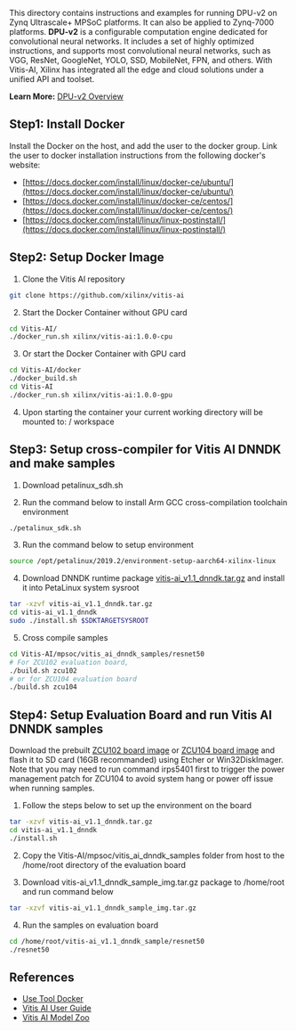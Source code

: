 This directory contains instructions and examples for running DPU-v2 on Zynq Ultrascale+ MPSoC platforms. It can also be applied to Zynq-7000 platforms.
**DPU-v2**  is a configurable computation engine dedicated for convolutional neural networks. 
It includes a set of highly optimized instructions, and supports most convolutional neural networks, such as VGG, ResNet, GoogleNet, YOLO, SSD, MobileNet, FPN, and others.
With Vitis-AI, Xilinx has integrated all the edge and cloud solutions under a unified API and toolset.

**Learn More:** [DPU-v2 Overview](https://github.com/Xilinx/Vitis-AI/tree/master/DPU-TRD)  

## Step1: Install Docker

Install the Docker on the host, and add the user to the docker group. Link the user to docker installation instructions from the following docker's website:

- [https://docs.docker.com/install/linux/docker-ce/ubuntu/](https://docs.docker.com/install/linux/docker-ce/ubuntu/)
- [https://docs.docker.com/install/linux/docker-ce/centos/](https://docs.docker.com/install/linux/docker-ce/centos/)
- [https://docs.docker.com/install/linux/linux-postinstall/](https://docs.docker.com/install/linux/linux-postinstall/)

## Step2: Setup Docker Image

1. Clone the Vitis AI repository
```sh
git clone https://github.com/xilinx/vitis-ai
```
2. Start the Docker Container without GPU card
```sh
cd Vitis-AI/
./docker_run.sh xilinx/vitis-ai:1.0.0-cpu
```

3. Or start the Docker Container with GPU card
```sh
cd Vitis-AI/docker
./docker_build.sh
cd Vitis-AI
./docker_run.sh xilinx/vitis-ai:1.0.0-gpu
```

4. Upon starting the container your current working directory will be mounted to: /
workspace

## Step3: Setup cross-compiler for Vitis AI DNNDK and make samples

1. Download petalinux_sdh.sh

2. Run the command below to install Arm GCC cross-compilation toolchain environment
```sh
./petalinux_sdk.sh
```

3. Run the command below to setup environment
```sh
source /opt/petalinux/2019.2/environment-setup-aarch64-xilinx-linux
```

4. Download DNNDK runtime package [vitis-ai_v1.1_dnndk.tar.gz](packages/vitis-ai_v1.1_dnndk.tar.gz) and install it into PetaLinux system sysroot
```sh
tar -xzvf vitis-ai_v1.1_dnndk.tar.gz
cd vitis-ai_v1.1_dnndk
sudo ./install.sh $SDKTARGETSYSROOT
```

5. Cross compile samples
```sh
cd Vitis-AI/mpsoc/vitis_ai_dnndk_samples/resnet50
# For ZCU102 evaluation board,
./build.sh zcu102
# or for ZCU104 evaluation board
./build.sh zcu104
```

## Step4: Setup Evaluation Board and run Vitis AI DNNDK samples

Download the prebuilt [ZCU102 board image](https://www.xilinx.com/bin/public/openDownload?filename=xilinx-zcu102-dpu-v2019.2.img.gz) or [ZCU104 board image](https://www.xilinx.com/bin/public/openDownload?filename=xilinx-zcu104-dpu-v2019.2.img.gz) and flash it to SD card (16GB recommanded) using Etcher or Win32DiskImager. Note that you may need to run command irps5401 first to trigger the power management patch for ZCU104 to avoid system hang or power off issue when running samples.

1. Follow the steps below to set up the environment on the board
```sh
tar -xzvf vitis-ai_v1.1_dnndk.tar.gz
cd vitis-ai_v1.1_dnndk
./install.sh
```

2. Copy the Vitis-AI/mpsoc/vitis_ai_dnndk_samples folder from host to the /home/root directory of the evaluation board

3. Download vitis-ai_v1.1_dnndk_sample_img.tar.gz package to /home/root and run command below
```sh
tar -xzvf vitis-ai_v1.1_dnndk_sample_img.tar.gz
```

4. Run the samples on evaluation board
```sh
cd /home/root/vitis-ai_v1.1_dnndk_sample/resnet50
./resnet50

```

## References 
- [Use Tool Docker](tool_docker.md)
- [Vitis AI User Guide](https://www.xilinx.com/cgi-bin/docs/ndoc?t=user_guides;d=ug1414-vitis-ai.pdf)
- [Vitis AI Model Zoo](https://github.com/Xilinx/Vitis-AI/tree/master/AI-Model-Zoo)

